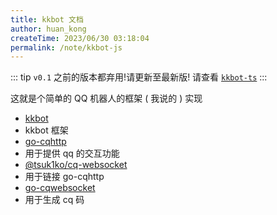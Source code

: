 ```yaml
---
title: kkbot 文档
author: huan_kong
createTime: 2023/06/30 03:18:04
permalink: /note/kkbot-js
---
```


::: tip
`v0.1` 之前的版本都弃用!请更新至最新版!
请查看 [`kkbot-ts`](../kkbot-ts/README.md)
:::

这就是个简单的 QQ 机器人的框架 ( 我说的 ) 实现

- [kkbot](https://github.com/huankong233/kkbot)
- kkbot 框架
- [go-cqhttp](https://github.com/Mrs4s/go-cqhttp)
- 用于提供 qq 的交互功能
- [@tsuk1ko/cq-websocket](https://www.npmjs.com/package/@tsuk1ko/cq-websocket)
- 用于链接 go-cqhttp
- [go-cqwebsocket](https://www.npmjs.com/package/go-cqwebsocket)
- 用于生成 cq 码
